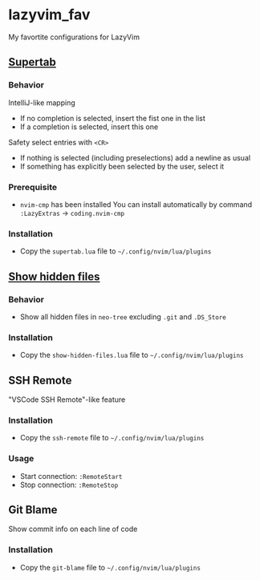 # lazyvim_fav

My favortite configurations for LazyVim

## [Supertab](/plugins/supertab.lua)

### Behavior

IntelliJ-like mapping

- If no completion is selected, insert the fist one in the list
- If a completion is selected, insert this one

Safety select entries with `<CR>`

- If nothing is selected (including preselections) add a newline as usual
- If something has explicitly been selected by the user, select it

### Prerequisite

- `nvim-cmp` has been installed
  You can install automatically by command `:LazyExtras` -> `coding.nvim-cmp`

### Installation

- Copy the `supertab.lua` file to `~/.config/nvim/lua/plugins`

## [Show hidden files](plugins/show-hidden-files.lua)

### Behavior

- Show all hidden files in `neo-tree` excluding `.git` and `.DS_Store`

### Installation

- Copy the `show-hidden-files.lua` file to `~/.config/nvim/lua/plugins`

## SSH Remote

"VSCode SSH Remote"-like feature

### Installation

- Copy the `ssh-remote` file to `~/.config/nvim/lua/plugins`

### Usage

- Start connection: `:RemoteStart`
- Stop connection: `:RemoteStop`

## Git Blame

Show commit info on each line of code

### Installation

- Copy the `git-blame` file to `~/.config/nvim/lua/plugins`
